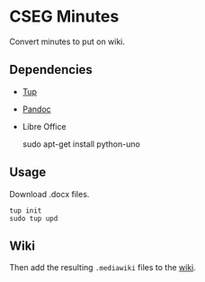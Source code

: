 CSEG Minutes
============

Convert minutes to put on wiki.

Dependencies
------------

- [Tup](https://github.com/gittup/tup)
- [Pandoc](https://github.com/jgm/pandoc)
- Libre Office

    sudo apt-get install python-uno


Usage
-----

Download .docx files.

    tup init
    sudo tup upd

Wiki
----

Then add the resulting `.mediawiki` files to the [wiki](https://wiki.eecs.umich.edu/cseg/index.php/Officers:CSEG_Board_Minutes).

